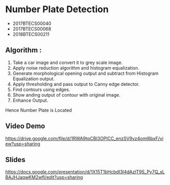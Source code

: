 # Number Plate Detection
 * 2017BTECS00040
 * 2017BTECS00068
 * 2018BTECS00211
 
## Algorithm :
1) Take a car image and convert it to grey scale image.
2) Apply noise reduction algorithm and histogram equalization.
3) Generate morphological opening output and subtract from Histogram Equalization output.
4) Apply thresholding and pass output to Canny edge detector.
5) Find contours using edges.
6) Show anding output of contour with original image.
7) Enhance Output.

Hence Number Plate is Located

## Video Demo 
 
https://drive.google.com/file/d/1RWA9tpCBI3OPlCC_enzSV9vz4oml6bxF/view?usp=sharing

## Slides

https://docs.google.com/presentation/d/1X15T1bHcbdI3l4dAzlT9S_Py7Q_sLBAJHJaqwKM2wfI/edit?usp=sharing
